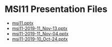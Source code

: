 <!--
This is a machine generated file, and should not be edited, as it will be overwritten with future updates.
-->

# MSI11 Presentation Files

- [msi11.pptx](http://cdn.tailwindtraders.com/assets/msi/msi11/msi11.pptx)
- [msi11-2019-11_Nov-13.pptx](http://cdn.tailwindtraders.com/assets/msi/msi11/msi11-2019-11_Nov-13.pptx)
- [msi11-2019-11_Nov-04.pptx](http://cdn.tailwindtraders.com/assets/msi/msi11/msi11-2019-11_Nov-04.pptx)
- [msi11-2019-10_Oct-24.pptx](http://cdn.tailwindtraders.com/assets/msi/msi11/msi11-2019-10_Oct-24.pptx)


